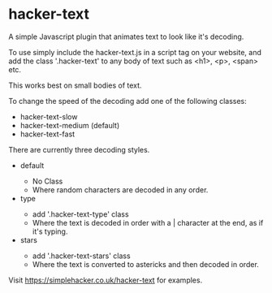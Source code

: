 # hacker-text
A simple Javascript plugin that animates text to look like it's decoding.

To use simply include the hacker-text.js in a script tag on your website, and add the class '.hacker-text' to any body of text such as &lt;h1&gt;, &lt;p&gt;, &lt;span&gt; etc.

This works best on small bodies of text.
  
To change the speed of the decoding add one of the following classes:
<ul>
  <li>hacker-text-slow</li>
  <li>hacker-text-medium (default)</li>
  <li>hacker-text-fast</li>
 </ul>
 
  
There are currently three decoding styles.

<ul>
  <li>default</li>
    <ul>
      <li>No Class</li>
      <li>Where random characters are decoded in any order.</li>
    </ul>
  <li>type</li>
    <ul>
      <li>add '.hacker-text-type' class</li>
      <li>Where the text is decoded in order with a | character at the end, as if it's typing.</li>
    </ul>
  <li>stars</li>
    <ul>
      <li>add '.hacker-text-stars' class</li>
      <li>Where the text is converted to astericks and then decoded in order. </li>
    </ul>
</ul>


Visit https://simplehacker.co.uk/hacker-text for examples.
